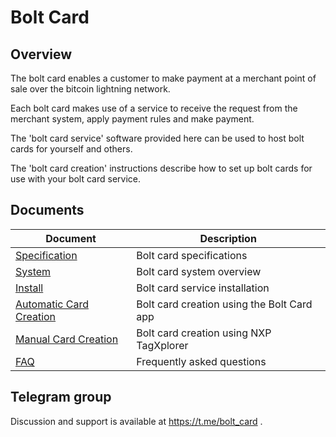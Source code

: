 # Bolt Card

## Overview

The bolt card enables a customer to make payment at a merchant point of sale over the bitcoin lightning network.

Each bolt card makes use of a service to receive the request from the merchant system, apply payment rules and make payment.

The 'bolt card service' software provided here can be used to host bolt cards for yourself and others.

The 'bolt card creation' instructions describe how to set up bolt cards for use with your bolt card service.

## Documents

| Document | Description |
| --- | --- |
| [Specification](docs/SPEC.md) | Bolt card specifications |
| [System](docs/SYSTEM.md) | Bolt card system overview |
| [Install](docs/INSTALL.md) | Bolt card service installation |
| [Automatic Card Creation](docs/CARD_ANDROID.md) | Bolt card creation using the Bolt Card app|
| [Manual Card Creation](docs/CARD_MANUAL.md) | Bolt card creation using NXP TagXplorer|
| [FAQ](docs/FAQ.md) | Frequently asked questions |

## Telegram group

Discussion and support is available at https://t.me/bolt_card .
